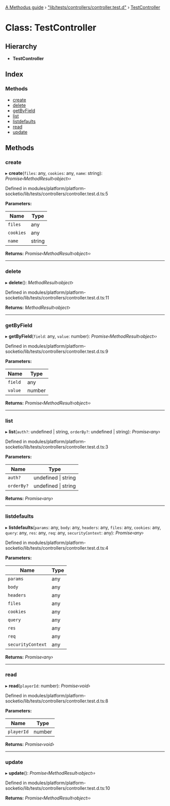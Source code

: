 [A Methodus guide](../README.md) › ["lib/tests/controllers/controller.test.d"](../modules/_lib_tests_controllers_controller_test_d_.md) › [TestController](_lib_tests_controllers_controller_test_d_.testcontroller.md)

# Class: TestController

## Hierarchy

* **TestController**

## Index

### Methods

* [create](_lib_tests_controllers_controller_test_d_.testcontroller.md#create)
* [delete](_lib_tests_controllers_controller_test_d_.testcontroller.md#delete)
* [getByField](_lib_tests_controllers_controller_test_d_.testcontroller.md#getbyfield)
* [list](_lib_tests_controllers_controller_test_d_.testcontroller.md#list)
* [listdefaults](_lib_tests_controllers_controller_test_d_.testcontroller.md#listdefaults)
* [read](_lib_tests_controllers_controller_test_d_.testcontroller.md#read)
* [update](_lib_tests_controllers_controller_test_d_.testcontroller.md#update)

## Methods

###  create

▸ **create**(`files`: any, `cookies`: any, `name`: string): *Promise‹MethodResult‹object››*

Defined in modules/platform/platform-socketio/lib/tests/controllers/controller.test.d.ts:5

**Parameters:**

Name | Type |
------ | ------ |
`files` | any |
`cookies` | any |
`name` | string |

**Returns:** *Promise‹MethodResult‹object››*

___

###  delete

▸ **delete**(): *MethodResult‹object›*

Defined in modules/platform/platform-socketio/lib/tests/controllers/controller.test.d.ts:11

**Returns:** *MethodResult‹object›*

___

###  getByField

▸ **getByField**(`field`: any, `value`: number): *Promise‹MethodResult‹object››*

Defined in modules/platform/platform-socketio/lib/tests/controllers/controller.test.d.ts:9

**Parameters:**

Name | Type |
------ | ------ |
`field` | any |
`value` | number |

**Returns:** *Promise‹MethodResult‹object››*

___

###  list

▸ **list**(`auth?`: undefined | string, `orderBy?`: undefined | string): *Promise‹any›*

Defined in modules/platform/platform-socketio/lib/tests/controllers/controller.test.d.ts:3

**Parameters:**

Name | Type |
------ | ------ |
`auth?` | undefined &#124; string |
`orderBy?` | undefined &#124; string |

**Returns:** *Promise‹any›*

___

###  listdefaults

▸ **listdefaults**(`params`: any, `body`: any, `headers`: any, `files`: any, `cookies`: any, `query`: any, `res`: any, `req`: any, `securityContext`: any): *Promise‹any›*

Defined in modules/platform/platform-socketio/lib/tests/controllers/controller.test.d.ts:4

**Parameters:**

Name | Type |
------ | ------ |
`params` | any |
`body` | any |
`headers` | any |
`files` | any |
`cookies` | any |
`query` | any |
`res` | any |
`req` | any |
`securityContext` | any |

**Returns:** *Promise‹any›*

___

###  read

▸ **read**(`playerId`: number): *Promise‹void›*

Defined in modules/platform/platform-socketio/lib/tests/controllers/controller.test.d.ts:8

**Parameters:**

Name | Type |
------ | ------ |
`playerId` | number |

**Returns:** *Promise‹void›*

___

###  update

▸ **update**(): *Promise‹MethodResult‹object››*

Defined in modules/platform/platform-socketio/lib/tests/controllers/controller.test.d.ts:10

**Returns:** *Promise‹MethodResult‹object››*
